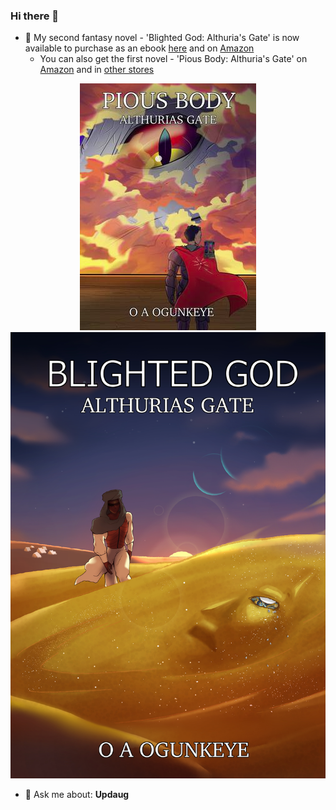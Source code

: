 ### Hi there 👋

- 📘 My second fantasy novel - 'Blighted God: Althuria's Gate' is now available to purchase as an ebook [here](https://books2read.com/u/47D82a) and on [Amazon](https://amzn.eu/d/emmwbjZ)
    + You can also get the first novel - 'Pious Body: Althuria's Gate' on [Amazon](https://amzn.eu/d/bqj4OJk) and in [other stores](https://books2read.com/u/m0q0zA)


<p align="center">
  <img src="PB_AG-2023-03-19 12.40.54 books2read.com adc6119b94a9.png" />
  <img src="front cover.jpg" />
</p>
      
- 💬 Ask me about: **Updaug**

<!--
**timi95/timi95** is a ✨ _special_ ✨ repository because its `README.md` (this file) appears on your GitHub profile.

Here are some ideas to get you started:

- 🔭 I’m currently working on ...
- 🌱 I’m currently learning ...
- 👯 I’m looking to collaborate on ...
- 🤔 I’m looking for help with ...
- 💬 Ask me about ...
- 📫 How to reach me: ...
- 😄 Pronouns: ...
- ⚡ Fun fact: ...
-->
